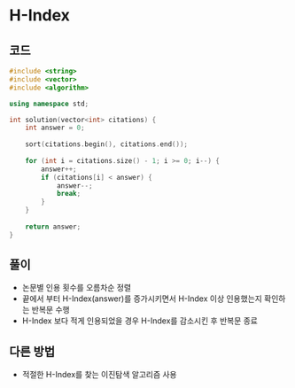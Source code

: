 # H-Index

## 코드
```cpp
#include <string>
#include <vector>
#include <algorithm>

using namespace std;

int solution(vector<int> citations) {
    int answer = 0;
    
    sort(citations.begin(), citations.end());
    
    for (int i = citations.size() - 1; i >= 0; i--) {
        answer++;
        if (citations[i] < answer) {
            answer--;
            break;
        }
    }   
    
    return answer;
}
```

## 풀이
- 논문별 인용 횟수를 오름차순 정렬
- 끝에서 부터 H-Index(answer)를 증가시키면서 H-Index 이상 인용했는지 확인하는 반복문 수행
- H-Index 보다 적게 인용되었을 경우 H-Index를 감소시킨 후 반복문 종료 

## 다른 방법
- 적절한 H-Index를 찾는 이진탐색 알고리즘 사용